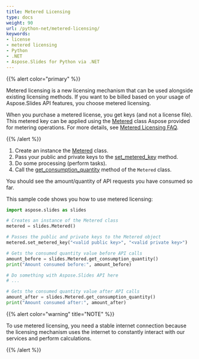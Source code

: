 ```yaml
---
title: Metered Licensing
type: docs
weight: 90
url: /python-net/metered-licensing/
keywords:
- license
- metered licensing
- Python
- .NET
- Aspose.Slides for Python via .NET
---
```


{{% alert color="primary" %}} 

Metered licensing is a new licensing mechanism that can be used alongside existing licensing methods. If you want to be billed based on your usage of Aspose.Slides API features, you choose metered licensing.

When you purchase a metered license, you get keys (and not a license file). This metered key can be applied using the [Metered](https://reference.aspose.com/slides/python-net/aspose.slides/metered/) class Aspose provided for metering operations. For more details, see [Metered Licensing FAQ](https://purchase.aspose.com/faqs/licensing/metered).

{{% /alert %}} 

1. Create an instance the [Metered](https://reference.aspose.com/slides/python-net/aspose.slides/metered/) class.
1. Pass your public and private keys to the [set_metered_key](https://reference.aspose.com/slides/python-net/aspose.slides/metered/set_metered_key/#str-str) method.
1. Do some processing (perform tasks).
1. Call the [get_consumption_quantity](https://reference.aspose.com/slides/python-net/aspose.slides/metered/get_consumption_quantity/#) method of the `Metered` class.

You should see the amount/quantity of API requests you have consumed so far.

This sample code shows you how to use metered licensing:

```python
import aspose.slides as slides

# Creates an instance of the Metered class
metered = slides.Metered()

# Passes the public and private keys to the Metered object
metered.set_metered_key("<valid public key>", "<valid private key>")

# Gets the consumed quantity value before API calls
amount_before = slides.Metered.get_consumption_quantity()
print("Amount consumed before:", amount_before)

# Do something with Aspose.Slides API here
# ...

# Gets the consumed quantity value after API calls
amount_after = slides.Metered.get_consumption_quantity()
print("Amount consumed after:", amount_after)
```

{{% alert color="warning" title="NOTE"  %}} 

To use metered licensing, you need a stable internet connection because the licensing mechanism uses the internet to constantly interact with our services and perform calculations.

{{% /alert %}} 
